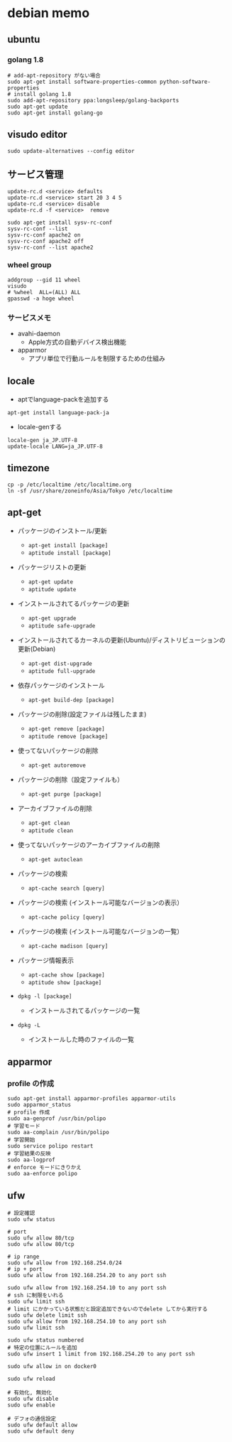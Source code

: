 debian memo
===========

## ubuntu
### golang 1.8

```
# add-apt-repository がない場合
sudo apt-get install software-properties-common python-software-properties
# install golang 1.8
sudo add-apt-repository ppa:longsleep/golang-backports
sudo apt-get update
sudo apt-get install golang-go
```

## visudo editor

```
sudo update-alternatives --config editor
```

## サービス管理

```
update-rc.d <service> defaults
update-rc.d <service> start 20 3 4 5
update-rc.d <service> disable
update-rc.d -f <service>  remove
```

```
sudo apt-get install sysv-rc-conf
sysv-rc-conf --list
sysv-rc-conf apache2 on
sysv-rc-conf apache2 off
sysv-rc-conf --list apache2
```

### wheel group

```
addgroup --gid 11 wheel
visudo
# %wheel  ALL=(ALL) ALL
gpasswd -a hoge wheel

```

### サービスメモ
- avahi-daemon
	- Apple方式の自動デバイス検出機能
- apparmor
	- アプリ単位で行動ルールを制限するための仕組み

## locale
- aptでlanguage-packを追加する

```
apt-get install language-pack-ja
```

- locale-genする

```
locale-gen ja_JP.UTF-8
update-locale LANG=ja_JP.UTF-8
```

## timezone

```
cp -p /etc/localtime /etc/localtime.org
ln -sf /usr/share/zoneinfo/Asia/Tokyo /etc/localtime
```

## apt-get
- パッケージのインストール/更新
	- `apt-get install [package]`
	- `aptitude install [package]`
- パッケージリストの更新
	- `apt-get update`
	- `aptitude update`
- インストールされてるパッケージの更新
	- `apt-get upgrade`
	- `aptitude safe-upgrade`
- インストールされてるカーネルの更新(Ubuntu)/ディストリビューションの更新(Debian)
	- `apt-get dist-upgrade`
	- `aptitude full-upgrade`
- 依存パッケージのインストール
	- `apt-get build-dep [package]`
- パッケージの削除(設定ファイルは残したまま)
	- `apt-get remove [package]`
	- `aptitude remove [package]`
- 使ってないパッケージの削除
	- `apt-get autoremove`
- パッケージの削除（設定ファイルも）
	- `apt-get purge [package]`
- アーカイブファイルの削除
	- `apt-get clean`
	- `aptitude clean`
- 使ってないパッケージのアーカイブファイルの削除
	- `apt-get autoclean`

- パッケージの検索
	- `apt-cache search [query]`
- パッケージの検索 (インストール可能なバージョンの表示）
	- `apt-cache policy [query]`
- パッケージの検索 (インストール可能なバージョンの一覧）
	- `apt-cache madison [query]`
- パッケージ情報表示
	- `apt-cache show [package]`
	- `aptitude show [package]`

- `dpkg -l [package]`
	- インストールされてるパッケージの一覧
- `dpkg -L`
	- インストールした時のファイルの一覧

## apparmor

### profile の作成
```
sudo apt-get install apparmor-profiles apparmor-utils
sudo apparmor_status
# profile 作成
sudo aa-genprof /usr/bin/polipo
# 学習モード
sudo aa-complain /usr/bin/polipo
# 学習開始
sudo service polipo restart
# 学習結果の反映
sudo aa-logprof
# enforce モードにきりかえ
sudo aa-enforce polipo
```

## ufw

```
# 設定確認
sudo ufw status

# port
sudo ufw allow 80/tcp
sudo ufw allow 80/tcp

# ip range
sudo ufw allow from 192.168.254.0/24
# ip + port
sudo ufw allow from 192.168.254.20 to any port ssh

sudo ufw allow from 192.168.254.10 to any port ssh
# ssh に制限をいれる
sudo ufw limit ssh
# limit にかかっている状態だと設定追加できないのでdelete してから実行する
sudo ufw delete limit ssh
sudo ufw allow from 192.168.254.10 to any port ssh
sudo ufw limit ssh

sudo ufw status numbered
# 特定の位置にルールを追加
sudo ufw insert 1 limit from 192.168.254.20 to any port ssh

sudo ufw allow in on docker0

sudo ufw reload

# 有効化, 無効化
sudo ufw disable
sudo ufw enable

# デフォの通信設定
sudo ufw default allow
sudo ufw default deny
```

